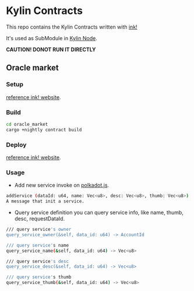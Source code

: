 # Kylin Contracts

This repo contains the Kylin Contracts written with [ink!](https://github.com/paritytech/ink)

It's used as SubModule in [Kylin Node](https://github.com/kylin-network/kylin-node).

**CAUTION! DONOT RUN IT DIRECTLY**

## Oracle market
### Setup
[reference ink! website](https://substrate.dev/substrate-contracts-workshop/#/0/setup).

### Build
```bash
cd oracle_market
cargo +nightly contract build
```

### Deploy
[reference ink! website](https://substrate.dev/substrate-contracts-workshop/#/0/deploying-your-contract).

### Usage
- Add new service
invoke on [polkadot.js](https://polkadot.js.org/apps/?rpc=ws%3A%2F%2F127.0.0.1%3A9944#/contracts).

```bash
addService (dataId: u64, name: Vec<u8>, desc: Vec<u8>, thumb: Vec<u8>)
A message that init a service.
```

- Query service definition
you can query service info, like name, thumb, desc, requestDataId.

```bash
/// query service's owner
query_service_owner(&self, data_id: u64) -> AccountId

/// query service's name
query_service_name(&self, data_id: u64) -> Vec<u8>

/// query service's desc
query_service_desc(&self, data_id: u64) -> Vec<u8>

/// query service's thumb
query_service_thumb(&self, data_id: u64) -> Vec<u8>
```
